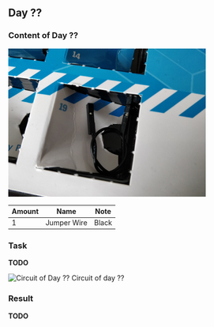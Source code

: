 ## Day ??

### Content of Day ??

![Content of Day ??](assets/IMG_20171219_120534.jpg)

Amount | Name | Note
--- | --- | ---
1 | Jumper Wire | Black

### Task

**TODO**

![Circuit of Day ??](assets/IMG_201712??_??????.jpg)
Circuit of day ??

### Result

**TODO**
